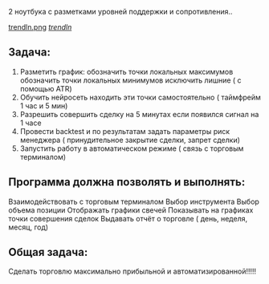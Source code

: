  2 ноутбука с разметками уровней поддержки и сопротивления..
 
[trendln.png](pictures/trendln.png)
*[trendln](https://github.com/GregoryMorse/trendln)*

## Задача:
1) Разметить график: 
      обозначить точки локальных максимумов
      обозначить точки локальных минимумов
      исключить лишние ( с помощью ATR)
2) Обучить нейросеть находить эти точки самостоятельно ( таймфрейм 1 час и 5 мин)
3) Разрешить совершить сделку на 5 минутах если появился сигнал на 1 часе
4) Провести backtest и по результатам задать параметры риск менеджера ( принудительное закрытие сделки, запрет сделки)
5) Запустить работу в автоматическом режиме ( связь с торговым терминалом)

## Программа должна позволять и выполнять:
Взаимодействовать с торговым терминалом
Выбор инструмента
Выбор объема позиции
Отображать графики свечей
Показывать на графиках точки совершения сделок
Выдавать отчёт о торговле ( день, неделя, месяц, год)

## Общая задача:
Сделать торговлю максимально прибыльной и автоматизированной!!!!!
